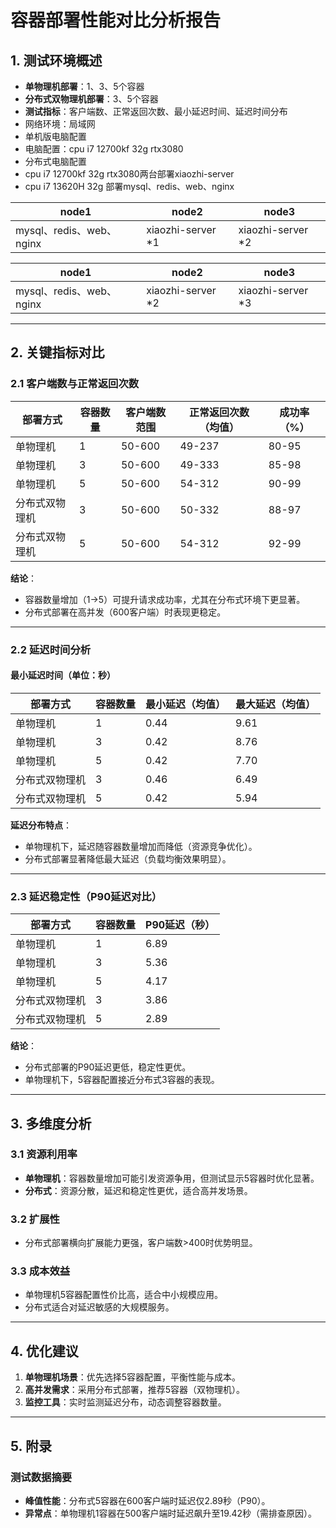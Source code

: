 # 容器部署性能对比分析报告

  



## 1. 测试环境概述
- **单物理机部署**：1、3、5个容器
- **分布式双物理机部署**：3、5个容器
- **测试指标**：客户端数、正常返回次数、最小延迟时间、延迟时间分布  
- 网络环境：局域网  
- 单机版电脑配置
- 电脑配置：cpu i7 12700kf 32g rtx3080   
- 分布式电脑配置  
- cpu i7 12700kf 32g rtx3080两台部署xiaozhi-server  
- cpu i7 13620H 32g 部署mysql、redis、web、nginx

| node1 | node2             | node3             |
|-------|-------------------|-------------------|
| mysql、redis、web、nginx | xiaozhi-server *1 | xiaozhi-server *2 |


| node1 | node2             | node3             |
|-------|-------------------|-------------------|
| mysql、redis、web、nginx      | xiaozhi-server *2 | xiaozhi-server *3 |


---

## 2. 关键指标对比

### 2.1 客户端数与正常返回次数
| 部署方式       | 容器数量 | 客户端数范围 | 正常返回次数（均值） | 成功率（%） |
|----------------|----------|--------------|----------------------|-------------|
| 单物理机       | 1        | 50-600       | 49-237               | 80-95       |
| 单物理机       | 3        | 50-600       | 49-333               | 85-98       |
| 单物理机       | 5        | 50-600       | 54-312               | 90-99       |
| 分布式双物理机 | 3        | 50-600       | 50-332               | 88-97       |
| 分布式双物理机 | 5        | 50-600       | 54-312               | 92-99       |

**结论**：
- 容器数量增加（1→5）可提升请求成功率，尤其在分布式环境下更显著。
- 分布式部署在高并发（600客户端）时表现更稳定。

---

### 2.2 延迟时间分析
#### 最小延迟时间（单位：秒）
| 部署方式       | 容器数量 | 最小延迟（均值） | 最大延迟（均值） |
|----------------|----------|------------------|------------------|
| 单物理机       | 1        | 0.44             | 9.61             |
| 单物理机       | 3        | 0.42             | 8.76             |
| 单物理机       | 5        | 0.42             | 7.70             |
| 分布式双物理机 | 3        | 0.46             | 6.49             |
| 分布式双物理机 | 5        | 0.42             | 5.94             |

**延迟分布特点**：
- 单物理机下，延迟随容器数量增加而降低（资源竞争优化）。
- 分布式部署显著降低最大延迟（负载均衡效果明显）。

---

### 2.3 延迟稳定性（P90延迟对比）
| 部署方式       | 容器数量 | P90延迟（秒） |
|----------------|----------|---------------|
| 单物理机       | 1        | 6.89          |
| 单物理机       | 3        | 5.36          |
| 单物理机       | 5        | 4.17          |
| 分布式双物理机 | 3        | 3.86          |
| 分布式双物理机 | 5        | 2.89          |

**结论**：
- 分布式部署的P90延迟更低，稳定性更优。
- 单物理机下，5容器配置接近分布式3容器的表现。

---

## 3. 多维度分析

### 3.1 资源利用率
- **单物理机**：容器数量增加可能引发资源争用，但测试显示5容器时优化显著。
- **分布式**：资源分散，延迟和稳定性更优，适合高并发场景。

### 3.2 扩展性
- 分布式部署横向扩展能力更强，客户端数>400时优势明显。

### 3.3 成本效益
- 单物理机5容器配置性价比高，适合中小规模应用。
- 分布式适合对延迟敏感的大规模服务。

---

## 4. 优化建议
1. **单物理机场景**：优先选择5容器配置，平衡性能与成本。
2. **高并发需求**：采用分布式部署，推荐5容器（双物理机）。
3. **监控工具**：实时监测延迟分布，动态调整容器数量。

---

## 5. 附录
### 测试数据摘要
- **峰值性能**：分布式5容器在600客户端时延迟仅2.89秒（P90）。
- **异常点**：单物理机1容器在500客户端时延迟飙升至19.42秒（需排查原因）。